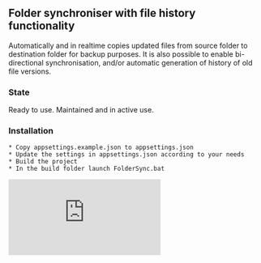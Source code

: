 ## Folder synchroniser with file history functionality
Automatically and in realtime copies updated files from source folder to destination folder for backup purposes. It is also possible to enable bi-directional synchronisation, and/or automatic generation of history of old file versions. 

### State
Ready to use. Maintained and in active use.

### Installation

    * Copy appsettings.example.json to appsettings.json
    * Update the settings in appsettings.json according to your needs
    * Build the project
    * In the build folder launch FolderSync.bat


[![Analytics](https://ga-beacon.appspot.com/UA-351728-28/FolderSyncNet/README.md?pixel)](https://github.com/igrigorik/ga-beacon)   
    
    

